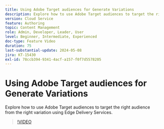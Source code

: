 ```yaml
---
title: Using Adobe Target audiences for Generate Variations
description: Explore how to use Adobe Target audiences to target the right audience from the right variation using Edge Delivery Services
version: Cloud Service
feature: Authoring
topic: Content Management
role: Admin, Developer, Leader, User
level: Beginner, Intermediate, Experienced
doc-type: Feature Video
duration: 75
last-substantial-update: 2024-05-08
jira: KT-15430
exl-id: 78ccb394-9341-4acf-a157-f0f7d5578205
---
```

# Using Adobe Target audiences for Generate Variations

Explore how to use Adobe Target audiences to target the right audience from the right variation using Edge Delivery Services.

>[!VIDEO](https://video.tv.adobe.com/v/3428792/?learn=on)
